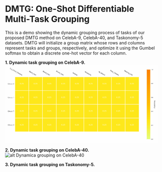 # DMTG: One-Shot Differentiable Multi-Task Grouping
This is a demo showing the dynamic grouping process of tasks of our proposed DMTG method on CelebA-9, CelebA-40, and Taskonomy-5 datasets. DMTG will initialize a group matrix whose rows and columns represent tasks and groups, respectively, and optimize it using the Gumbel softmax to obtain a discrete one-hot vector for each column.

**1. Dynamic task grouping on CelebA-9.**
![alt Dynamica grouping on CelebA-9](img/celeba9_0.4.gif "Dynamica grouping on CelebA-9")

**2. Dynamic task grouping on CelebA-40.**
![alt Dynamica grouping on CelebA-40](img/celeba40_0.4.gif "Dynamica grouping on CelebA-40")

**3. Dynamic task grouping on Taskonomy-5.** 

